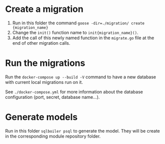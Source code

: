 # Create a migration

1. Run in this folder the command `goose -dir=./migration/ create {migration_name}`
2. Change the `init()` function name to `init{migration_name}()`.
3. Add the call of this newly named function in the `migrate.go` file at the end of other migration calls.

# Run the migrations

Run the `docker-compose up --build -V` command to have a new database
with current local migrations run on it.

See `./docker-compose.yml` for more information about the database configuration
(port, secret, database name...).

# Generate models

Run in this folder `sqlboiler psql` to generate the model. They will be create in
the corresponding module repository folder.

